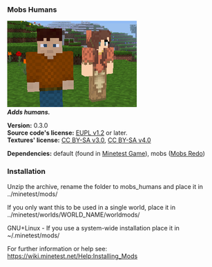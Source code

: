 ### Mobs Humans
![Mobs Humans' screenshot](screenshot.png)  
**_Adds humans._**

**Version:** 0.3.0  
**Source code's license:** [EUPL v1.2][1] or later.  
**Textures' license:** [CC BY-SA v3.0][2], [CC BY-SA v4.0][3]

**Dependencies:** default (found in [Minetest Game][4]), mobs ([Mobs Redo][5])  


### Installation

Unzip the archive, rename the folder to mobs_humans and place it in  
../minetest/mods/

If you only want this to be used in a single world, place it in  
../minetest/worlds/WORLD_NAME/worldmods/

GNU+Linux - If you use a system-wide installation place it in  
~/.minetest/mods/

For further information or help see:  
https://wiki.minetest.net/Help:Installing_Mods



[1]: https://eur-lex.europa.eu/legal-content/EN/TXT/?uri=CELEX:32017D0863
[2]: https://creativecommons.org/licenses/by-sa/3.0/
[3]: https://creativecommons.org/licenses/by-sa/4.0/
[4]: https://github.com/minetest/minetest_game
[5]: https://forum.minetest.net/viewtopic.php?t=9917
